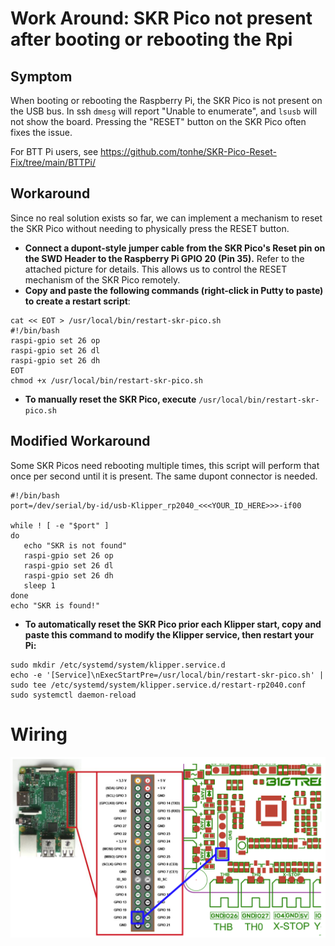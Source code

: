 # Work Around: SKR Pico not present after booting or rebooting the Rpi

## Symptom

When booting or rebooting the Raspberry Pi, the SKR Pico is not present on the USB bus. In ssh `dmesg` will report "Unable to enumerate", and `lsusb` will not show the board. Pressing the "RESET" button on the SKR Pico often fixes the issue.

For BTT Pi users, see https://github.com/tonhe/SKR-Pico-Reset-Fix/tree/main/BTTPi/

## Workaround

Since no real solution exists so far, we can implement a mechanism to reset the SKR Pico without needing to physically press the RESET button.

- **Connect a dupont-style jumper cable from the SKR Pico's Reset pin on the SWD Header to the Raspberry Pi GPIO 20 (Pin 35).** Refer to the attached picture for details. This allows us to control the RESET mechanism of the SKR Pico remotely.
- **Copy and paste the following commands (right-click in Putty to paste) to create a restart script**:
```
cat << EOT > /usr/local/bin/restart-skr-pico.sh
#!/bin/bash
raspi-gpio set 26 op
raspi-gpio set 26 dl
raspi-gpio set 26 dh
EOT
chmod +x /usr/local/bin/restart-skr-pico.sh
```

- **To manually reset the SKR Pico, execute** `/usr/local/bin/restart-skr-pico.sh`

## Modified Workaround

Some SKR Picos need rebooting multiple times, this script will perform that once per second until it is present. The same dupont connector is needed.

```
#!/bin/bash
port=/dev/serial/by-id/usb-Klipper_rp2040_<<<YOUR_ID_HERE>>>-if00

while ! [ -e "$port" ]
do
   echo "SKR is not found"
   raspi-gpio set 26 op
   raspi-gpio set 26 dl
   raspi-gpio set 26 dh
   sleep 1
done
echo "SKR is found!"
```


- **To automatically reset the SKR Pico prior each Klipper start, copy and paste this command to modify the Klipper service, then restart your Pi:**
```
sudo mkdir /etc/systemd/system/klipper.service.d
echo -e '[Service]\nExecStartPre=/usr/local/bin/restart-skr-pico.sh' | sudo tee /etc/systemd/system/klipper.service.d/restart-rp2040.conf
sudo systemctl daemon-reload
```

# Wiring

![](skr-pico-reset.png)
